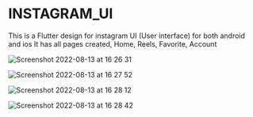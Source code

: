 # INSTAGRAM_UI
This is a Flutter design for instagram UI (User interface) for both android and ios
It has all pages created, Home, Reels, Favorite, Account


![Screenshot 2022-08-13 at 16 26 31](https://user-images.githubusercontent.com/66857940/184500882-bbf680f5-63a5-40b7-aeee-2ebdd4e7e724.png)

![Screenshot 2022-08-13 at 16 27 52](https://user-images.githubusercontent.com/66857940/184500888-03744f50-1314-4e22-b79b-f8ccd4ee75e6.png)

![Screenshot 2022-08-13 at 16 28 12](https://user-images.githubusercontent.com/66857940/184500900-5a172d79-1b73-4fda-98d7-1e954ab952a9.png)

![Screenshot 2022-08-13 at 16 28 42](https://user-images.githubusercontent.com/66857940/184500906-7edff1b0-2015-404f-a770-9f4f183f203e.png)
